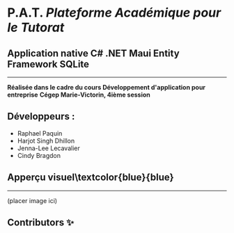 # P.A.T. *Plateforme Académique pour le Tutorat*
## Application native C# .NET Maui Entity Framework SQLite
---

**Réalisée dans le cadre du cours Développement d'application pour entreprise**
**Cégep Marie-Victorin, 4ième session**

## Développeurs : 
- Raphael Paquin
- Harjot Singh Dhillon
- Jenna-Lee Lecavalier
- Cindy Bragdon

## **Apperçu visuel**\textcolor{blue}{blue}
---
(placer image ici)





## Contributors ✨
 
<!-- ALL-CONTRIBUTORS-LIST:START - Do not remove or modify this section -->
<!-- prettier-ignore-start -->
<!-- markdownlint-disable -->
<!-- markdownlint-restore -->
<!-- prettier-ignore-end -->
 
<!-- ALL-CONTRIBUTORS-LIST:END -->


